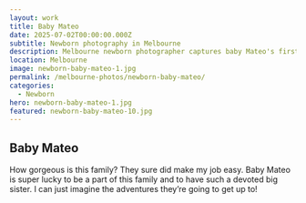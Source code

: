 ```yaml
---
layout: work
title: Baby Mateo
date: 2025-07-02T00:00:00.000Z
subtitle: Newborn photography in Melbourne
description: Melbourne newborn photographer captures baby Mateo's first days. Natural newborn photography with loving family, devoted big sister, and heartwarming moments.
location: Melbourne
image: newborn-baby-mateo-1.jpg
permalink: /melbourne-photos/newborn-baby-mateo/
categories:
  - Newborn
hero: newborn-baby-mateo-1.jpg
featured: newborn-baby-mateo-10.jpg
---
```


## Baby Mateo

How gorgeous is this family? They sure did make my job easy. Baby Mateo is super lucky to be a part of this family and to have such a devoted big sister. I can just imagine the adventures they’re going to get up to!
